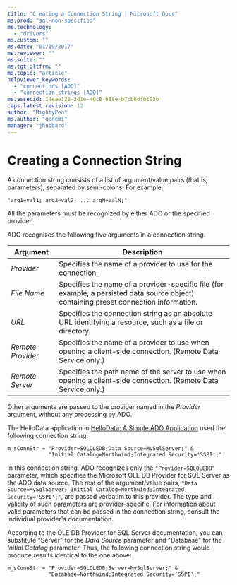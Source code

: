 ```yaml
---
title: "Creating a Connection String | Microsoft Docs"
ms.prod: "sql-non-specified"
ms.technology:
  - "drivers"
ms.custom: ""
ms.date: "01/19/2017"
ms.reviewer: ""
ms.suite: ""
ms.tgt_pltfrm: ""
ms.topic: "article"
helpviewer_keywords: 
  - "connections [ADO]"
  - "connection strings [ADO]"
ms.assetid: 14eae122-2d1e-40c8-b88e-b7cb8dfbc93b
caps.latest.revision: 12
author: "MightyPen"
ms.author: "genemi"
manager: "jhubbard"
---
```

# Creating a Connection String
A connection string consists of a list of argument/value pairs (that is, parameters), separated by semi-colons. For example:  
  
```  
"arg1=val1; arg2=val2; ... argN=valN;"  
```  
  
 All the parameters must be recognized by either ADO or the specified provider.  
  
 ADO recognizes the following five arguments in a connection string.  
  
|Argument|Description|  
|--------------|-----------------|  
|*Provider*|Specifies the name of a provider to use for the connection.|  
|*File Name*|Specifies the name of a provider-specific file (for example, a persisted data source object) containing preset connection information.|  
|*URL*|Specifies the connection string as an absolute URL identifying a resource, such as a file or directory.|  
|*Remote Provider*|Specifies the name of a provider to use when opening a client-side connection. (Remote Data Service only.)|  
|*Remote Server*|Specifies the path name of the server to use when opening a client-side connection. (Remote Data Service only.)|  
  
 Other arguments are passed to the provider named in the *Provider* argument, without any processing by ADO.  
  
 The HelloData application in [HelloData: A Simple ADO Application](../../../ado/guide/data/hellodata-a-simple-ado-application.md) used the following connection string:  
  
```  
m_sConnStr = "Provider=SQLOLEDB;Data Source=MySqlServer;" & _  
             "Initial Catalog=Northwind;Integrated Security='SSPI';"  
```  
  
 In this connection string, ADO recognizes only the `"Provider=SQLOLEDB"` parameter, which specifies the Microsoft OLE DB Provider for SQL Server as the ADO data source. The rest of the argument/value pairs, `"Data Source=MySqlServer; Initial Catalog=Northwind;Integrated Security='SSPI';"`, are passed verbatim to this provider. The type and validity of such parameters are provider-specific. For information about valid parameters that can be passed in the connection string, consult the individual provider's documentation.  
  
 According to the OLE DB Provider for SQL Server documentation, you can substitute "Server" for the *Data Source* parameter and "Database" for the *Initial Catalog* parameter. Thus, the following connection string would produce results identical to the one above:  
  
```  
m_sConnStr = "Provider=SQLOLEDB;Server=MySqlServer;" & _  
             "Database=Northwind;Integrated Security='SSPI';"  
```